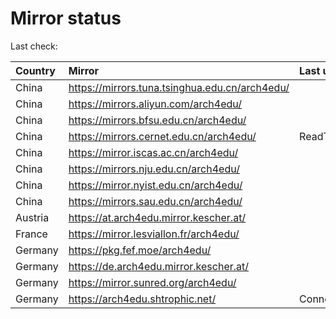 <script src="./time.js"></script>
# Mirror status
Last check: <script type="text/javascript">localize(1752330194.9051504);</script>

|Country|Mirror|Last update|
|:------|:-----|:----------|
|China|https://mirrors.tuna.tsinghua.edu.cn/arch4edu/|<script type="text/javascript">localize(1752302770);</script>|
|China|https://mirrors.aliyun.com/arch4edu/|<script type="text/javascript">localize(1752302770);</script>|
|China|https://mirrors.bfsu.edu.cn/arch4edu/|<script type="text/javascript">localize(1752302770);</script>|
|China|https://mirrors.cernet.edu.cn/arch4edu/|ReadTimeout|
|China|https://mirror.iscas.ac.cn/arch4edu/|<script type="text/javascript">localize(1752302770);</script>|
|China|https://mirrors.nju.edu.cn/arch4edu/|<script type="text/javascript">localize(1752216618);</script>|
|China|https://mirror.nyist.edu.cn/arch4edu/|<script type="text/javascript">localize(1752302770);</script>|
|China|https://mirrors.sau.edu.cn/arch4edu/|<script type="text/javascript">localize(1752259981);</script>|
|Austria|https://at.arch4edu.mirror.kescher.at/|<script type="text/javascript">localize(1752302770);</script>|
|France|https://mirror.lesviallon.fr/arch4edu/|<script type="text/javascript">localize(1752302770);</script>|
|Germany|https://pkg.fef.moe/arch4edu/|<script type="text/javascript">localize(1752302770);</script>|
|Germany|https://de.arch4edu.mirror.kescher.at/|<script type="text/javascript">localize(1752302770);</script>|
|Germany|https://mirror.sunred.org/arch4edu/|<script type="text/javascript">localize(1752302770);</script>|
|Germany|https://arch4edu.shtrophic.net/|ConnectionError|

<script src="./tablefilter/tablefilter.js"></script>
<script src="./table.js"></script>